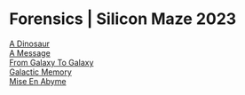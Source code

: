 # Forensics | Silicon Maze 2023

[A Dinosaur](./ADinosaur) <br>
[A Message](./AMessage) <br>
[From Galaxy To Galaxy](./FromGalaxyToGalaxy) <br>
[Galactic Memory](./GalacticMemory) <br>
[Mise En Abyme](./Mise_En_Abyme) <br>
